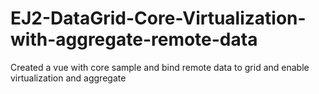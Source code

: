 # EJ2-DataGrid-Core-Virtualization-with-aggregate-remote-data
Created a vue with core sample and bind remote data to grid and enable virtualization and aggregate
